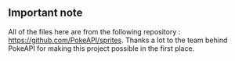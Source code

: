 ## Important note

All of the files here are from the following repository : https://github.com/PokeAPI/sprites.
Thanks a lot to the team behind PokeAPI for making this project possible in the first place.
